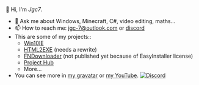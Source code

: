 👋 Hi, I'm *Jgc7*.
- 💬 Ask me about Windows, Minecraft, C#, video editing, maths...
- 📫 How to reach me: [jgc-7@outlook.com](mailto:jgc-7@outlook.com) or [discord](http://discord.com/users/889045882874495036)
- This are some of my projects::
  - [Win10IE](./Win10IE)
  - [HTML2EXE](./HTML2EXE) (needs a rewrite)
  - [FNDownloader](./FN-12.41-Downloader) (not published yet because of EasyInstaller license)
  - [Project Hub](https://projecthub.jgc.linkpc.net/)
  - More...
- You can see more in [my gravatar](https://gravatar.com/jgc9884) or [my YouTube](http://bit.ly/7777j7).
[![Discord](https://discord-readme-badge.vercel.app/api?id=889045882874495036)](https://discord-readme-badge.vercel.app/api?id=889045882874495036)
